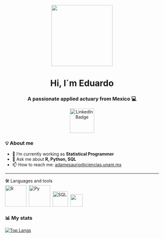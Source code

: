 <div id="header" align="center">
  <img src="https://www.cloudyml.com/wp-content/uploads/2022/06/1ca74946ed770bb635e4de4711bd861f.gif" width = "200" />
  <h1 align = "center" >Hi, I´m Eduardo </h1>
  <h3 align = "center" >A passionate applied actuary from Mexico 💻 </h3> 
</div>
  
<div id="badges" align="center">
  <a href = "https://www.linkedin.com/in/eduardo-adame-s/" >
     <img src="https://cdn.dribbble.com/users/1525393/screenshots/6420056/comp_4.gif"  width = "80" 
          alt= "LinkedIn Badge"/>
  </a>
 </div>

###  💡 About me

* 🔭 I’m currently working as **Statistical Programmer** 
* 💬 Ask me about **R, Python, SQL**
* 📫 How to reach me: adamesaurio@ciencias.unam.mx
---

<div align ="left"
  <h1> 🛠 Languages and tools </h1>
     <div>
          <img src="https://i.ytimg.com/vi/9-RrkJQQYqY/maxresdefault.jpg" title="RStudio" alt="R" width="70" heigth="40"/>&nbsp;
          <img src="https://wallpapercave.com/dwp1x/wp8042506.jpg" title="Python" alt="Py" width="70" heigth="45"/>&nbsp;
          <img src="https://www.tshirtgeek.com.br/wp-content/uploads/2021/09/com037-scaled.jpg" title="SQL" alt="SQL" width="50" heigth="30"/>&nbsp;
          <img src="" title="" alt="" width="40" heigth="40"/>&nbsp;
     </div>
</div>     


### 📊 My stats
[![Top Langs](https://github-readme-stats.vercel.app/api/top-langs/?username=EduardoAdame&langs_count=8)](https://github.com/anuraghazra/github-readme-stats)
